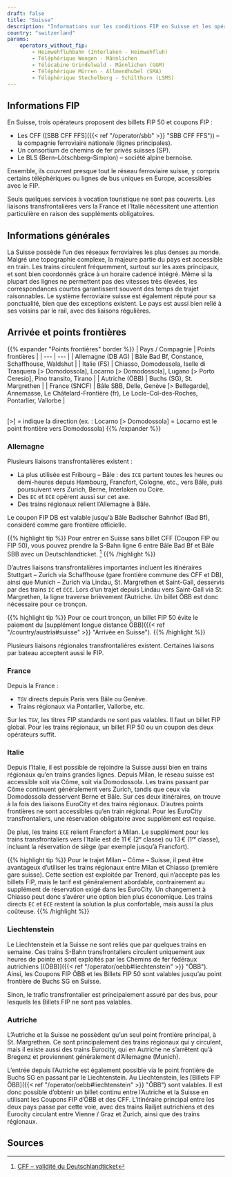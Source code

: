 ```yaml
---
draft: false
title: "Suisse"
description: "Informations sur les conditions FIP en Suisse et les opérateurs qui proposent des réductions."
country: "switzerland"
params:
    operators_without_fip:
        - Heimwehfluhbahn (Interlaken - Heimwehfluh)
        - Téléphérique Wengen - Männlichen
        - Télécabine Grindelwald - Männlichen (GGM)
        - Téléphérique Mürren - Allmendhubel (SMA)
        - Téléphérique Stechelberg - Schilthorn (LSMS)
---
```


## Informations FIP

En Suisse, trois opérateurs proposent des billets FIP 50 et coupons FIP :

- Les CFF ([SBB CFF FFS]({{< ref "/operator/sbb" >}} "SBB CFF FFS")) – la compagnie ferroviaire nationale (lignes principales).
- Un consortium de chemins de fer privés suisses (SP).
- Le BLS (Bern–Lötschberg–Simplon) – société alpine bernoise.

Ensemble, ils couvrent presque tout le réseau ferroviaire suisse, y compris certains téléphériques ou lignes de bus uniques en Europe, accessibles avec le FIP.

Seuls quelques services à vocation touristique ne sont pas couverts. Les liaisons transfrontalières vers la France et l'Italie nécessitent une attention particulière en raison des suppléments obligatoires.

## Informations générales

La Suisse possède l’un des réseaux ferroviaires les plus denses au monde. Malgré une topographie complexe, la majeure partie du pays est accessible en train. Les trains circulent fréquemment, surtout sur les axes principaux, et sont bien coordonnés grâce à un horaire cadencé intégré. Même si la plupart des lignes ne permettent pas des vitesses très élevées, les correspondances courtes garantissent souvent des temps de trajet raisonnables. Le système ferroviaire suisse est également réputé pour sa ponctualité, bien que des exceptions existent. Le pays est aussi bien relié à ses voisins par le rail, avec des liaisons régulières.

## Arrivée et points frontières

{{% expander "Points frontières" border %}}
| Pays / Compagnie | Points frontières |
| --- | --- |
| Allemagne (DB AG) | Bâle Bad Bf, Constance, Schaffhouse, Waldshut |
| Italie (FS) | Chiasso, Domodossola, Iselle di Trasquera [> Domodossola], Locarno [> Domodossola], Lugano [> Porto Ceresio], Pino transito, Tirano |
| Autriche (ÖBB) | Buchs (SG), St. Margrethen |
| France (SNCF) | Bâle SBB, Delle, Genève [> Bellegarde], Annemasse, Le Châtelard-Frontière (fr), Le Locle-Col-des-Roches, Pontarlier, Vallorbe |

\
[>] = indique la direction (ex. : Locarno [> Domodossola] = Locarno est le point frontière vers Domodossola)
{{% /expander %}}

### Allemagne

Plusieurs liaisons transfrontalières existent :

- La plus utilisée est Fribourg – Bâle : des `ICE` partent toutes les heures ou demi-heures depuis Hambourg, Francfort, Cologne, etc., vers Bâle, puis poursuivent vers Zurich, Berne, Interlaken ou Coire.
- Des `EC` et `ECE` opèrent aussi sur cet axe.
- Des trains régionaux relient l’Allemagne à Bâle.

Le coupon FIP DB est valable jusqu'à Bâle Badischer Bahnhof (Bad Bf), considéré comme gare frontière officielle.

{{% highlight tip %}}
Pour entrer en Suisse sans billet CFF (Coupon FIP ou FIP 50), vous pouvez prendre la S-Bahn ligne 6 entre Bâle Bad Bf et Bâle SBB avec un Deutschlandticket. [^1]
{{% /highlight %}}

D’autres liaisons transfrontalières importantes incluent les itinéraires Stuttgart – Zurich via Schaffhouse (gare frontière commune des CFF et DB), ainsi que Munich – Zurich via Lindau, St. Margrethen et Saint-Gall, desservis par des trains `IC` et `ECE`. Lors d’un trajet depuis Lindau vers Saint-Gall via St. Margrethen, la ligne traverse brièvement l’Autriche. Un billet ÖBB est donc nécessaire pour ce tronçon.

{{% highlight tip %}}
Pour ce court tronçon, un billet FIP 50 évite le paiement du [supplément longue distance ÖBB]({{< ref "/country/austria#suisse" >}} "Arrivée en Suisse").
{{% /highlight %}}

Plusieurs liaisons régionales transfrontalières existent. Certaines liaisons par bateau acceptent aussi le FIP.

### France

Depuis la France :

- `TGV` directs depuis Paris vers Bâle ou Genève.
- Trains régionaux via Pontarlier, Vallorbe, etc.

Sur les `TGV`, les titres FIP standards ne sont pas valables. Il faut un billet FIP global. Pour les trains régionaux, un billet FIP 50 ou un coupon des deux opérateurs suffit.

### Italie

Depuis l’Italie, il est possible de rejoindre la Suisse aussi bien en trains régionaux qu’en trains grandes lignes. Depuis Milan, le réseau suisse est accessible soit via Côme, soit via Domodossola. Les trains passant par Côme continuent généralement vers Zurich, tandis que ceux via Domodossola desservent Berne et Bâle. Sur ces deux itinéraires, on trouve à la fois des liaisons EuroCity et des trains régionaux. D’autres points frontières ne sont accessibles qu’en train régional. Pour les EuroCity transfrontaliers, une réservation obligatoire avec supplément est requise.

De plus, les trains `ECE` relient Francfort à Milan. Le supplément pour les trains transfrontaliers vers l’Italie est de 11 € (2ᵉ classe) ou 13 € (1ʳᵉ classe), incluant la réservation de siège (par exemple jusqu’à Francfort).

{{% highlight tip %}}
Pour le trajet Milan – Côme – Suisse, il peut être avantageux d’utiliser les trains régionaux entre Milan et Chiasso (première gare suisse). Cette section est exploitée par Trenord, qui n’accepte pas les billets FIP, mais le tarif est généralement abordable, contrairement au supplément de réservation exigé dans les EuroCity. Un changement à Chiasso peut donc s’avérer une option bien plus économique. Les trains directs `EC` et `ECE` restent la solution la plus confortable, mais aussi la plus coûteuse.
{{% /highlight %}}

### Liechtenstein

Le Liechtenstein et la Suisse ne sont reliés que par quelques trains en semaine. Ces trains S-Bahn transfrontaliers circulent uniquement aux heures de pointe et sont exploités par les Chemins de fer fédéraux autrichiens [(ÖBB)]({{< ref "/operator/oebb#liechtenstein" >}} "ÖBB"). Ainsi, les Coupons FIP ÖBB et les Billets FIP 50 sont valables jusqu’au point frontière de Buchs SG en Suisse.

Sinon, le trafic transfrontalier est principalement assuré par des bus, pour lesquels les Billets FIP ne sont pas valables.

### Autriche

L’Autriche et la Suisse ne possèdent qu’un seul point frontière principal, à St. Margrethen. Ce sont principalement des trains régionaux qui y circulent, mais il existe aussi des trains Eurocity, qui en Autriche ne s’arrêtent qu’à Bregenz et proviennent généralement d’Allemagne (Munich).

L’entrée depuis l’Autriche est également possible via le point frontière de Buchs SG en passant par le Liechtenstein. Au Liechtenstein, les [Billets FIP ÖBB]({{< ref "/operator/oebb#liechtenstein" >}} "ÖBB") sont valables. Il est donc possible d’obtenir un billet continu entre l’Autriche et la Suisse en utilisant les Coupons FIP d’ÖBB et des CFF. L’itinéraire principal entre les deux pays passe par cette voie, avec des trains Railjet autrichiens et des Eurocity circulant entre Vienne / Graz et Zurich, ainsi que des trains régionaux.

## Sources

[^1]: [CFF – validité du Deutschlandticket](https://www.sbb-deutschland.de/gilt-das-deutschlandticket-auf-unseren-strecken/)
